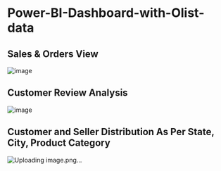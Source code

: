 # Power-BI-Dashboard-with-Olist-data
## Sales & Orders View
![image](https://github.com/RutujaChauhan/Power-BI-Dashboard-with-Olist-data/assets/95647723/aa1da26f-1f4c-49fa-863c-0aad2f316343)

## Customer Review Analysis
![image](https://github.com/RutujaChauhan/Power-BI-Dashboard-with-Olist-data/assets/95647723/e008fb45-0b62-4910-9bed-f11b99ad82fb)

## Customer and Seller Distribution As Per State, City, Product Category 
![Uploading image.png…]()
